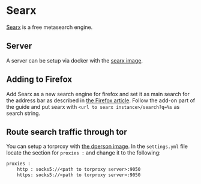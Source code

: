 # Searx

[Searx](https://searx.me) is a free metasearch engine.

## Server

A server can be setup via docker with the [searx image](./docker-images/searx_-_searx.md).

## Adding to Firefox

Add Searx as a new search engine for firefox and set it as main search for the
address bar as described in [the Firefox article](./firefox.md).
Follow the add-on part of the guide and put searx with
`<url to searx instance>/search?q=%s` as search string.

## Route search traffic through tor

You can setup a torproxy with [the dperson image](./docker-images/dperson_-_torproxy.md).
In the `settings.yml` file locate the section for `proxies :` and
change it to the following:

```txt
proxies :
    http : socks5://<path to torproxy server>:9050
    https: socks5://<path to torproxy server>:9050
```
